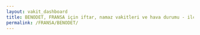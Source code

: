 ```yaml
---
layout: vakit_dashboard
title: BENODET, FRANSA için iftar, namaz vakitleri ve hava durumu - ilçe/eyalet seç
permalink: /FRANSA/BENODET/
---
```


<script type="text/javascript">
  var GLOBAL_COUNTRY = 'FRANSA';
  var GLOBAL_CITY = 'BENODET';
  var GLOBAL_STATE = '';
  var lat = 72;
  var lon = 21;
</script>
